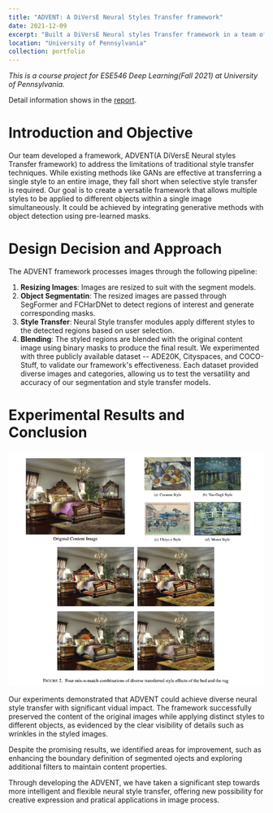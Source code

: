 ```yaml
---
title: "ADVENT: A DiVersE Neural Styles Transfer framework"
date: 2021-12-09
excerpt: "Built a DiVersE Neural styles Transfer framework in a team of three. <br/><img src='/images/portforlio/advent-style-transfer/diagram.png' width='70%'>"
location: "University of Pennsylvania"
collection: portfolio
---
```


_This is a course project for ESE546 Deep Learning(Fall 2021) at University of Pennsylvania._

Detail information shows in the [report](/files/advent-report.pdf).

# Introduction and Objective
Our team developed a framework, ADVENT(A DiVersE Neural styles Transfer framework) to address the limitations of traditional style transfer techniques. While existing methods like GANs are effective at transferring a single style to an entire image, they fall short when selective style transfer is required. Our goal is to create a versatile framework that allows multiple styles to be applied to different objects within a single image simultaneously. It could be achieved by integrating generative methods with object detection using pre-learned masks.

# Design Decision and Approach
The ADVENT framework processes images through the following pipeline:
1. **Resizing Images**: Images are resized to suit with the segment models.
2. **Object Segmentatin**: The resized images are passed through SegFormer and FCHarDNet to detect regions of interest and generate corresponding masks.
3. **Style Transfer**: Neural Style transfer modules apply different styles to the detected regions based on user selection.
4. **Blending**: The styled regions are blended with the original content image using binary masks to produce the final result.
We experimented with three publicly available dataset -- ADE20K, Cityspaces, and COCO-Stuff, to validate our framework's effectiveness. Each dataset provided diverse images and categories, allowing us to test the versatility and accuracy of our segmentation and style transfer models.

# Experimental Results and Conclusion
<p align="center">
  <img src="/images/portforlio/advent-style-transfer/example.png">
</p>
Our experiments demonstrated that ADVENT could achieve diverse neural style transfer with significant vidual impact. The framework successfully preserved the content of the original images while applying distinct styles to different objects, as evidenced by the clear visibility of details such as wrinkles in the styled images.

Despite the promising results, we identified areas for improvement, such as enhancing the boundary definition of segmented ojects and exploring additional filters to maintain content properties. 

Through developing the ADVENT, we have taken a significant step towards more intelligent and flexible neural style transfer, offering new possibility for creative expression and pratical applications in image process.
